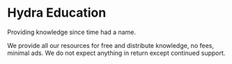 # Hydra Education
Providing knowledge since time had a name.

We provide all our resources for free and distribute knowledge, no fees, minimal ads.
We do not expect anything in return except continued support.
